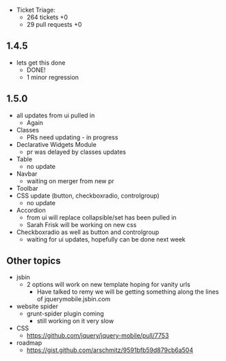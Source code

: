 * Ticket Triage:
  * 264 tickets +0 <!-- 293 -->
  * 29 pull requests +0

## 1.4.5
  * lets get this done
    * DONE!
    * 1 minor regression

## 1.5.0
  * all updates from ui pulled in
    * Again
  * Classes
    * PRs need updating - in progress
  * Declarative Widgets Module
    * pr was delayed by classes updates
  * Table
    * no update
  * Navbar
    * waiting on merger from new pr
  * Toolbar
  * CSS update (button, checkboxradio, controlgroup)
    * no update
  * Accordion
    * from ui will replace collapsible/set has been pulled in
    * Sarah Frisk will be working on new css
  * Checkboxradio as well as button and controlgroup
    * waiting for ui updates, hopefully can be done next week

## Other topics
  * jsbin
    * 2 options will work on new template hoping for vanity urls
      * Have talked to remy we will be getting something along the lines of jquerymobile.jsbin.com
  * website spider
    * grunt-spider plugin coming
      * still working on it very slow
  * CSS
    * https://github.com/jquery/jquery-mobile/pull/7753
  * roadmap
    * https://gist.github.com/arschmitz/9591bfb59d879cb6a504
